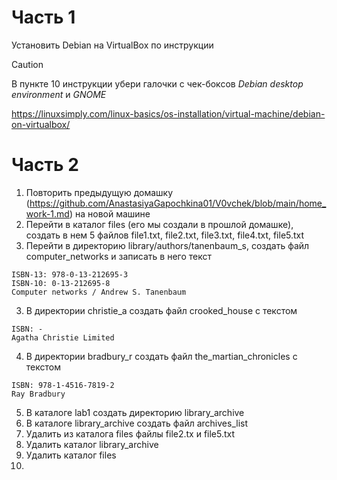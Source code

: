# Часть 1
Установить Debian на VirtualBox по инструкции
> [!CAUTION]
> В пункте 10 инструкции убери галочки с чек-боксов _Debian desktop environment_ и _GNOME_

https://linuxsimply.com/linux-basics/os-installation/virtual-machine/debian-on-virtualbox/

# Часть 2
1) Повторить предыдущую домашку (https://github.com/AnastasiyaGapochkina01/V0vchek/blob/main/home_work-1.md) на новой машине
2) Перейти в каталог files (его мы создали в прошлой домашке), создать в нем 5 файлов file1.txt, file2.txt, file3.txt, file4.txt, file5.txt
3) Перейти в директорию library/authors/tanenbaum_s, создать файл computer_networks и записать в него текст
```
ISBN-13: 978-0-13-212695-3
ISBN-10: 0-13-212695-8
Computer networks / Andrew S. Tanenbaum
```
3) В директории christie_a создать файл crooked_house с текстом
```
ISBN: -
Agatha Christie Limited
```
4) В директории bradbury_r создать файл the_martian_chronicles с текстом
```
ISBN: 978-1-4516-7819-2
Ray Bradbury
```
5) В каталоге lab1 создать директорию library_archive
6) В каталоге library_archive создать файл archives_list
7) Удалить из каталога files файлы file2.tx и file5.txt
8) Удалить каталог library_archive
9) Удалить каталог files
10) 
